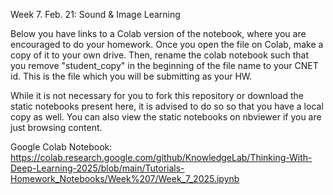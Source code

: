 Week 7. Feb. 21: Sound & Image Learning

Below you have links to a Colab version of the notebook, where you are encouraged to do your homework. Once you open the file on Colab, make a copy of it to your own drive. Then, rename the colab notebook such that you remove "student_copy" in the beginning of the file name to your CNET id. This is the file which you will be submitting as your HW.

While it is not necessary for you to fork this repository or download the static notebooks present here, it is advised to do so so that you have a local copy as well. You can also view the static notebooks on nbviewer if you are just browsing content.

Google Colab Notebook: https://colab.research.google.com/github/KnowledgeLab/Thinking-With-Deep-Learning-2025/blob/main/Tutorials-Homework_Notebooks/Week%207/Week_7_2025.ipynb
